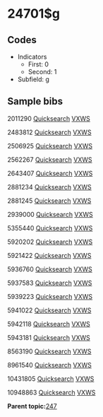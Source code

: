 # 24701$g

## Codes

-   Indicators
    -   First: 0
    -   Second: 1
-   Subfield: g

## Sample bibs

2011290 [Quicksearch](https://search.library.yale.edu/catalog/2011290) [VXWS](http://prodorbis.library.yale.edu:7014/vxws/GetHoldingsService?bibId=2011290)

2483812 [Quicksearch](https://search.library.yale.edu/catalog/2483812) [VXWS](http://prodorbis.library.yale.edu:7014/vxws/GetHoldingsService?bibId=2483812)

2506925 [Quicksearch](https://search.library.yale.edu/catalog/2506925) [VXWS](http://prodorbis.library.yale.edu:7014/vxws/GetHoldingsService?bibId=2506925)

2562267 [Quicksearch](https://search.library.yale.edu/catalog/2562267) [VXWS](http://prodorbis.library.yale.edu:7014/vxws/GetHoldingsService?bibId=2562267)

2643407 [Quicksearch](https://search.library.yale.edu/catalog/2643407) [VXWS](http://prodorbis.library.yale.edu:7014/vxws/GetHoldingsService?bibId=2643407)

2881234 [Quicksearch](https://search.library.yale.edu/catalog/2881234) [VXWS](http://prodorbis.library.yale.edu:7014/vxws/GetHoldingsService?bibId=2881234)

2881245 [Quicksearch](https://search.library.yale.edu/catalog/2881245) [VXWS](http://prodorbis.library.yale.edu:7014/vxws/GetHoldingsService?bibId=2881245)

2939000 [Quicksearch](https://search.library.yale.edu/catalog/2939000) [VXWS](http://prodorbis.library.yale.edu:7014/vxws/GetHoldingsService?bibId=2939000)

5355440 [Quicksearch](https://search.library.yale.edu/catalog/5355440) [VXWS](http://prodorbis.library.yale.edu:7014/vxws/GetHoldingsService?bibId=5355440)

5920202 [Quicksearch](https://search.library.yale.edu/catalog/5920202) [VXWS](http://prodorbis.library.yale.edu:7014/vxws/GetHoldingsService?bibId=5920202)

5921422 [Quicksearch](https://search.library.yale.edu/catalog/5921422) [VXWS](http://prodorbis.library.yale.edu:7014/vxws/GetHoldingsService?bibId=5921422)

5936760 [Quicksearch](https://search.library.yale.edu/catalog/5936760) [VXWS](http://prodorbis.library.yale.edu:7014/vxws/GetHoldingsService?bibId=5936760)

5937583 [Quicksearch](https://search.library.yale.edu/catalog/5937583) [VXWS](http://prodorbis.library.yale.edu:7014/vxws/GetHoldingsService?bibId=5937583)

5939223 [Quicksearch](https://search.library.yale.edu/catalog/5939223) [VXWS](http://prodorbis.library.yale.edu:7014/vxws/GetHoldingsService?bibId=5939223)

5941022 [Quicksearch](https://search.library.yale.edu/catalog/5941022) [VXWS](http://prodorbis.library.yale.edu:7014/vxws/GetHoldingsService?bibId=5941022)

5942118 [Quicksearch](https://search.library.yale.edu/catalog/5942118) [VXWS](http://prodorbis.library.yale.edu:7014/vxws/GetHoldingsService?bibId=5942118)

5943181 [Quicksearch](https://search.library.yale.edu/catalog/5943181) [VXWS](http://prodorbis.library.yale.edu:7014/vxws/GetHoldingsService?bibId=5943181)

8563190 [Quicksearch](https://search.library.yale.edu/catalog/8563190) [VXWS](http://prodorbis.library.yale.edu:7014/vxws/GetHoldingsService?bibId=8563190)

8961540 [Quicksearch](https://search.library.yale.edu/catalog/8961540) [VXWS](http://prodorbis.library.yale.edu:7014/vxws/GetHoldingsService?bibId=8961540)

10431805 [Quicksearch](https://search.library.yale.edu/catalog/10431805) [VXWS](http://prodorbis.library.yale.edu:7014/vxws/GetHoldingsService?bibId=10431805)

10948863 [Quicksearch](https://search.library.yale.edu/catalog/10948863) [VXWS](http://prodorbis.library.yale.edu:7014/vxws/GetHoldingsService?bibId=10948863)

**Parent topic:**[247](../../tags/247/247.md)

